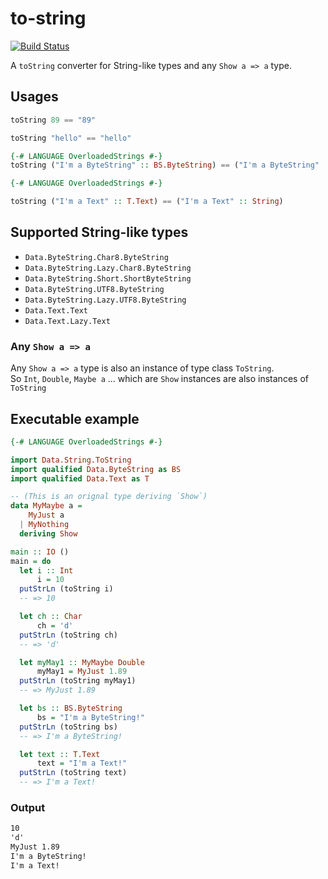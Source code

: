 # to-string
[![Build Status](https://travis-ci.com/nwtgck/to-string-haskell.svg?token=TuxNpqznwwyy7hyJwBVm&branch=master)](https://travis-ci.com/nwtgck/to-string-haskell)

A `toString` converter for String-like types and any `Show a => a` type.

## Usages

```hs
toString 89 == "89"
```

```hs
toString "hello" == "hello"
```

```hs
{-# LANGUAGE OverloadedStrings #-}
toString ("I'm a ByteString" :: BS.ByteString) == ("I'm a ByteString" :: String)
```

```hs
{-# LANGUAGE OverloadedStrings #-}

toString ("I'm a Text" :: T.Text) == ("I'm a Text" :: String)
```

## Supported String-like types


* `Data.ByteString.Char8.ByteString`
* `Data.ByteString.Lazy.Char8.ByteString`
* `Data.ByteString.Short.ShortByteString`
* `Data.ByteString.UTF8.ByteString`
* `Data.ByteString.Lazy.UTF8.ByteString`
* `Data.Text.Text`
* `Data.Text.Lazy.Text`

### Any `Show a => a`

Any `Show a => a` type is also an instance of type class `ToString`.  
So `Int`, `Double`, `Maybe a` ... which are `Show` instances are also instances of `ToString`

## Executable example

```hs
{-# LANGUAGE OverloadedStrings #-}

import Data.String.ToString
import qualified Data.ByteString as BS
import qualified Data.Text as T

-- (This is an orignal type deriving `Show`)
data MyMaybe a = 
    MyJust a
  | MyNothing
  deriving Show

main :: IO ()
main = do
  let i :: Int
      i = 10
  putStrLn (toString i)
  -- => 10

  let ch :: Char
      ch = 'd'
  putStrLn (toString ch)
  -- => 'd'

  let myMay1 :: MyMaybe Double
      myMay1 = MyJust 1.89 
  putStrLn (toString myMay1)
  -- => MyJust 1.89

  let bs :: BS.ByteString
      bs = "I'm a ByteString!"
  putStrLn (toString bs)
  -- => I'm a ByteString!

  let text :: T.Text
      text = "I'm a Text!"
  putStrLn (toString text)
  -- => I'm a Text!
```

### Output

```txt
10
'd'
MyJust 1.89
I'm a ByteString!
I'm a Text!
```